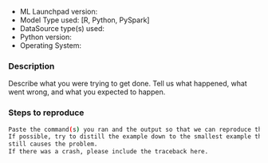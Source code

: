 <!-- Thanks for helping the project by creating an issue!

     Below template is for reporting bugs.
     If you have an improvement suggestion or other issue,
     feel free to delete all this text, and describe it
     in your own format.

     For improvement/feature suggestions,
     please also provide a usage example where it
     would be useful, as well as what the current
     workaround/way to achieve it would be if
     no improvement would be made.
-->

*   ML Launchpad version: <!-- run `mllaunchpad --version` to find out -->
*   Model Type used: \[R, Python, PySpark\]
*   DataSource type(s) used:
*   Python version: <!-- run `python --version` to find out -->
*   Operating System:

### Description

Describe what you were trying to get done.
Tell us what happened, what went wrong, and what you expected to happen.

### Steps to reproduce

```bash
Paste the command(s) you ran and the output so that we can reproduce the bug.
If possible, try to distill the example down to the smallest example that
still causes the problem.
If there was a crash, please include the traceback here.
```
